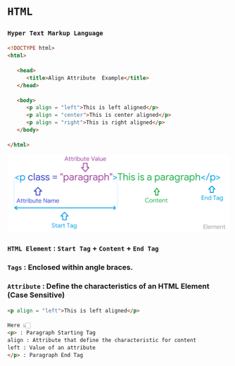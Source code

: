 # `HTML`

### `Hyper Text Markup Language`

```html
<!DOCTYPE html> 
<html>
 
   <head> 
      <title>Align Attribute  Example</title> 
   </head>
	
   <body> 
      <p align = "left">This is left aligned</p> 
      <p align = "center">This is center aligned</p> 
      <p align = "right">This is right aligned</p> 
   </body>
	
</html>
```

![Element](Image/Element.png)

### `HTML Element` : `Start Tag` + `Content` + `End Tag`

### `Tags` : Enclosed within angle braces.

### `Attribute` : Define the characteristics of an HTML Element (Case Sensitive)

```html
<p align = "left">This is left aligned</p> 

Here 👆🏻 
<p> : Paragraph Starting Tag
align : Attribute that define the characteristic for content 
left : Value of an attribute 	
</p> : Paragraph End Tag	
```
